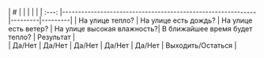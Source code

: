 |   #   |                                                       |       |      |     |
| :---: |-------------------------------------------------------------|---------|---------|
|   На улице тепло? |  На улице есть дождь? | На улице есть ветер? | На улице высокая влажность?| В ближайшее время будет тепло? | Результат |                               
|       Да/Нет      | Да/Нет |       Да/Нет      |      Да/Нет      |       Да/Нет      |   Выходить/Остаться      |      
